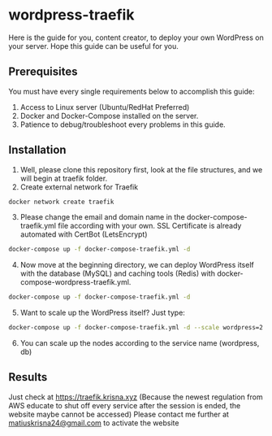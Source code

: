 # wordpress-traefik

Here is the guide for you, content creator, to deploy your own WordPress on your server. Hope this guide can be useful for you.

## Prerequisites
You must have every single requirements below to accomplish this guide:
1. Access to Linux server (Ubuntu/RedHat Preferred)
2. Docker and Docker-Compose installed on the server.
3. Patience to debug/troubleshoot every problems in this guide.

## Installation

1. Well, please clone this repository first, look at the file structures, and we will begin at traefik folder.
2. Create external network for Traefik
```bash
docker network create traefik
```
3. Please change the email and domain name in the docker-compose-traefik.yml file according with your own. SSL Certificate is already automated with CertBot (LetsEncrypt)
```bash
docker-compose up -f docker-compose-traefik.yml -d
```
4. Now move at the beginning directory, we can deploy WordPress itself with the database (MySQL) and caching tools (Redis) with docker-compose-wordpress-traefik.yml.
```bash
docker-compose up -f docker-compose-traefik.yml -d
```
5. Want to scale up the WordPress itself? Just type:
```bash
docker-compose up -f docker-compose-traefik.yml -d --scale wordpress=2
```
6. You can scale up the nodes according to the service name (wordpress, db)


## Results

Just check at https://traefik.krisna.xyz (Because the newest regulation from AWS educate to shut off every service after the session is ended, the website maybe cannot be accessed) Please contact me further at matiuskrisna24@gmail.com to activate the website
